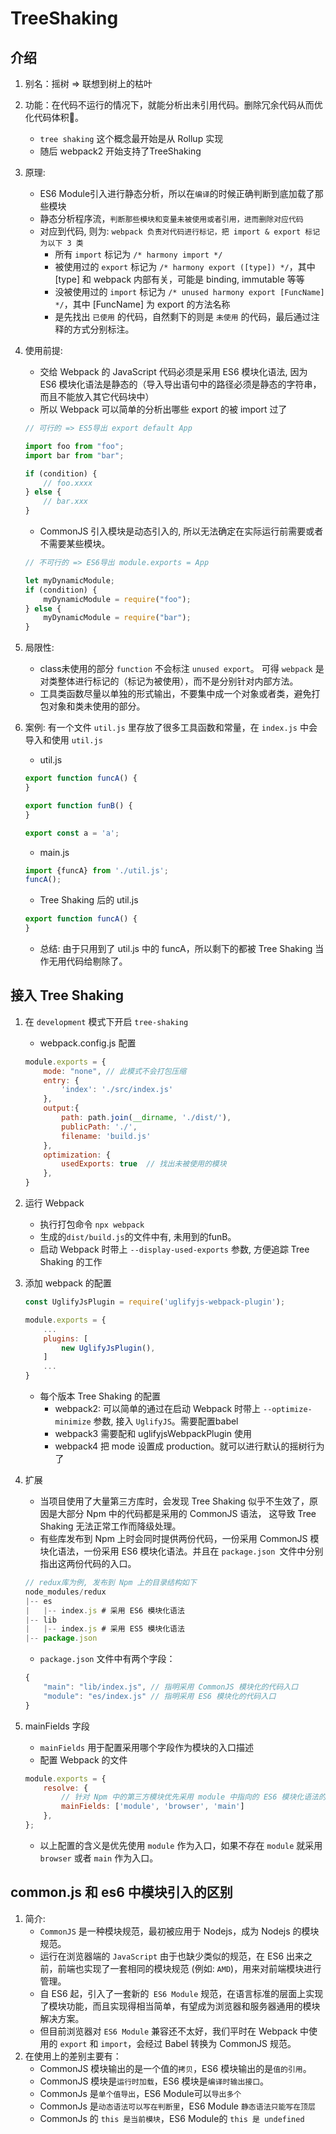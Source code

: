 # TreeShaking

## 介绍
1. 别名：摇树 => 联想到树上的枯叶
2. 功能：在代码不运行的情况下，就能分析出未引用代码。删除冗余代码从而优化代码体积。
    * `tree shaking`  这个概念最开始是从 Rollup 实现
    * 随后 webpack2 开始支持了TreeShaking
3. 原理: 
    * ES6 Module引入进行静态分析，所以在`编译`的时候正确判断到底加载了那些模块
    * 静态分析程序流，`判断那些模块和变量未被使用或者引用，进而删除对应代码`
    * 对应到代码, 则为: `webpack 负责对代码进行标记，把 import & export 标记为以下 3 类`
        * 所有 `import` 标记为 `/* harmony import */`
        * 被使用过的 `export` 标记为 `/* harmony export ([type]) */`，其中 [type] 和 webpack 内部有关，可能是 binding, immutable 等等
        * 没被使用过的 `import` 标记为 `/* unused harmony export [FuncName] */`，其中 [FuncName] 为 export 的方法名称
        * 是先找出 `已使用` 的代码，自然剩下的则是 `未使用` 的代码，最后通过注释的方式分别标注。


4. 使用前提: 
    * 交给 Webpack 的 JavaScript 代码必须是采用 ES6 模块化语法, 因为 ES6 模块化语法是静态的（导入导出语句中的路径必须是静态的字符串，而且不能放入其它代码块中）
    * 所以 Webpack 可以简单的分析出哪些 export 的被 import 过了
    ```js
    // 可行的 => ES5导出 export default App

    import foo from "foo";
    import bar from "bar";

    if (condition) {
        // foo.xxxx
    } else {
        // bar.xxx
    }
    ```
    * CommonJS 引入模块是动态引入的, 所以无法确定在实际运行前需要或者不需要某些模块。
    ```js
    // 不可行的 => ES6导出 module.exports = App
    
    let myDynamicModule;
    if (condition) {
        myDynamicModule = require("foo");
    } else {
        myDynamicModule = require("bar");
    }
    ```
5. 局限性:
    * class未使用的部分 `function` 不会标注 `unused export`。 可得 `webpack` 是对类整体进行标记的（标记为被使用），而不是分别针对内部方法。
    * 工具类函数尽量以单独的形式输出，不要集中成一个对象或者类，避免打包对象和类未使用的部分。


6. 案例: 有一个文件 `util.js` 里存放了很多工具函数和常量，在 `index.js` 中会导入和使用 `util.js`
    * util.js
    ```js
    export function funcA() {
    }

    export function funB() {
    }

    export const a = 'a';
    ```
    * main.js
    ```js
    import {funcA} from './util.js';
    funcA();
    ```
    * Tree Shaking 后的 util.js
    ```js
    export function funcA() {
    }
    ```
    * 总结: 由于只用到了 util.js 中的 funcA，所以剩下的都被 Tree Shaking 当作无用代码给剔除了。

## 接入 Tree Shaking
1. 在 `development` 模式下开启 `tree-shaking`
    * webpack.config.js 配置
    ```js
    module.exports = { 
        mode: "none", // 此模式不会打包压缩
        entry: {
            'index': './src/index.js'
        },
        output:{
            path: path.join(__dirname, './dist/'),
            publicPath: './',
            filename: 'build.js'
        },
        optimization: {
            usedExports: true  // 找出未被使用的模块
        },
    }
    ```
2. 运行 Webpack
    * 执行打包命令 `npx webpack`
    * 生成的`dist/build.js`的文件中有, 未用到的funB。
    * 启动 Webpack 时带上 `--display-used-exports` 参数, 方便追踪 Tree Shaking 的工作
3. 添加 webpack 的配置
    ```js
    const UglifyJsPlugin = require('uglifyjs-webpack-plugin');

    module.exports = { 
        ...
        plugins: [
            new UglifyJsPlugin(),
        ]
        ...
    }
    ```
    * 每个版本 Tree Shaking 的配置
        * webpack2: 可以简单的通过在启动 Webpack 时带上 `--optimize-minimize` 参数, 接入 `UglifyJS`。需要配置babel
        * webpack3 需要配和 uglifyjsWebpackPlugin 使用
        * webpack4 把 mode 设置成 production。就可以进行默认的摇树行为了

4. 扩展
    * 当项目使用了大量第三方库时，会发现 Tree Shaking 似乎不生效了，原因是大部分 Npm 中的代码都是采用的 CommonJS 语法， 这导致 Tree Shaking 无法正常工作而降级处理。
    * 有些库发布到 Npm 上时会同时提供两份代码，一份采用 CommonJS 模块化语法，一份采用 ES6 模块化语法。并且在 `package.json `文件中分别指出这两份代码的入口。
    ```js
    // redux库为例, 发布到 Npm 上的目录结构如下
    node_modules/redux
    |-- es
    |   |-- index.js # 采用 ES6 模块化语法
    |-- lib
    |   |-- index.js # 采用 ES5 模块化语法
    |-- package.json
    ```
    * `package.json` 文件中有两个字段：
    ```js
    {
        "main": "lib/index.js", // 指明采用 CommonJS 模块化的代码入口
        "module": "es/index.js" // 指明采用 ES6 模块化的代码入口
    }
    ```
5. mainFields 字段
    * `mainFields` 用于配置采用哪个字段作为模块的入口描述
    * 配置 Webpack 的文件
    ```js
    module.exports = {
        resolve: {
            // 针对 Npm 中的第三方模块优先采用 module 中指向的 ES6 模块化语法的文件
            mainFields: ['module', 'browser', 'main']
        },
    };
    ```
    * 以上配置的含义是优先使用 `module` 作为入口，如果不存在 `module` 就采用 `browser` 或者 `main` 作为入口。







## common.js 和 es6 中模块引入的区别
1. 简介:
    * `CommonJS` 是一种模块规范，最初被应用于 Nodejs，成为 Nodejs 的模块规范。
    * 运行在浏览器端的 `JavaScript` 由于也缺少类似的规范，在 ES6 出来之前，前端也实现了一套相同的模块规范 (例如: `AMD`)，用来对前端模块进行管理。
    * 自 ES6 起，引入了一套新的` ES6 Module` 规范，在语言标准的层面上实现了模块功能，而且实现得相当简单，有望成为浏览器和服务器通用的模块解决方案。
    * 但目前浏览器对 `ES6 Module` 兼容还不太好，我们平时在 Webpack 中使用的 `export` 和 `import`，会经过 Babel 转换为 CommonJS 规范。
2. 在使用上的差别主要有：
    * CommonJS 模块输出的是一个值的`拷贝`，ES6 模块输出的是`值的引用`。
    * CommonJS 模块是`运行时加载`，ES6 模块是`编译时输出接口`。
    * CommonJs 是`单个值导出`，ES6 Module可以`导出多个`
    * CommonJs 是`动态语法可以写在判断里`，ES6 Module `静态语法只能写在顶层`
    * CommonJs 的 `this 是当前模块`，ES6 Module的 `this 是 undefined`



<!-- esbuild  、 swc-loader  -->









